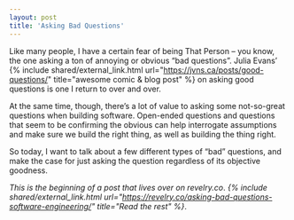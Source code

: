 ```yaml
---
layout: post
title: 'Asking Bad Questions'
---
```


Like many people, I have a certain fear of being That Person – you know, the one asking a ton of annoying or obvious “bad questions”. Julia Evans’ {% include shared/external_link.html url="https://jvns.ca/posts/good-questions/" title="awesome comic & blog post" %} on asking good questions is one I return to over and over.

At the same time, though, there’s a lot of value to asking some not-so-great questions when building software. Open-ended questions and questions that seem to be confirming the obvious can help interrogate assumptions and make sure we build the right thing, as well as building the thing right.

So today, I want to talk about a few different types of “bad” questions, and make the case for just asking the question regardless of its objective goodness.

_This is the beginning of a post that lives over on revelry.co_. _{% include shared/external_link.html url="https://revelry.co/asking-bad-questions-software-engineering/" title="Read the rest" %}_.
